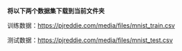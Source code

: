 
**将以下两个数据集下载到当前文件夹**

训练数据：https://pjreddie.com/media/files/mnist_train.csv

测试数据：https://pjreddie.com/media/files/mnist_test.csv